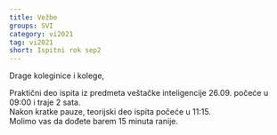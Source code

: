 ```yaml
---
title: Vežbe 
groups: SVI
category: vi2021
tag: vi2021
short: Ispitni rok sep2
---
```


Drage koleginice i kolege,

Praktični deo ispita iz predmeta veštačke inteligencije 26.09. počeće u 09:00 i traje 2 sata.  
Nakon kratke pauze, teorijski deo ispita počeće u 11:15.  
Molimo vas da dođete barem 15 minuta ranije.  

